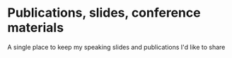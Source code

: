 # Publications, slides, conference materials
A single place to keep my speaking slides and publications I'd like to share
